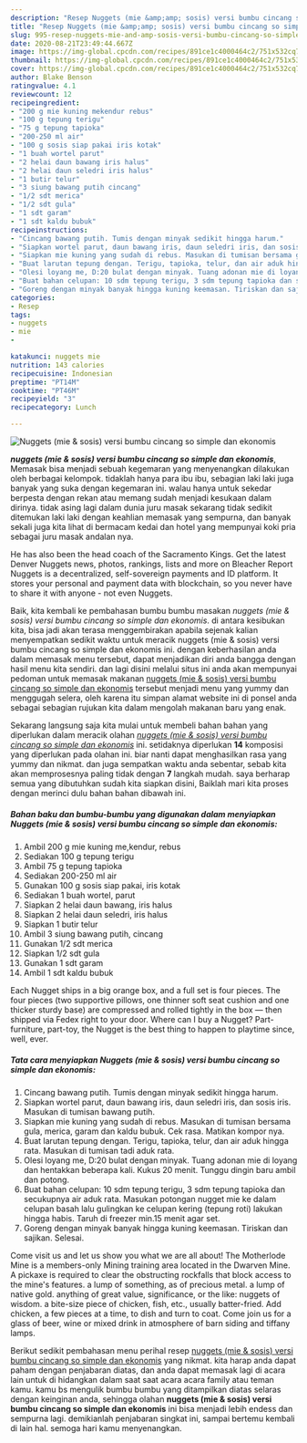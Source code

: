 ```yaml
---
description: "Resep Nuggets (mie &amp;amp; sosis) versi bumbu cincang so simple dan ekonomis Lezat"
title: "Resep Nuggets (mie &amp;amp; sosis) versi bumbu cincang so simple dan ekonomis Lezat"
slug: 995-resep-nuggets-mie-and-amp-sosis-versi-bumbu-cincang-so-simple-dan-ekonomis-lezat
date: 2020-08-21T23:49:44.667Z
image: https://img-global.cpcdn.com/recipes/891ce1c4000464c2/751x532cq70/nuggets-mie-sosis-versi-bumbu-cincang-so-simple-dan-ekonomis-foto-resep-utama.jpg
thumbnail: https://img-global.cpcdn.com/recipes/891ce1c4000464c2/751x532cq70/nuggets-mie-sosis-versi-bumbu-cincang-so-simple-dan-ekonomis-foto-resep-utama.jpg
cover: https://img-global.cpcdn.com/recipes/891ce1c4000464c2/751x532cq70/nuggets-mie-sosis-versi-bumbu-cincang-so-simple-dan-ekonomis-foto-resep-utama.jpg
author: Blake Benson
ratingvalue: 4.1
reviewcount: 12
recipeingredient:
- "200 g mie kuning mekendur rebus"
- "100 g tepung terigu"
- "75 g tepung tapioka"
- "200-250 ml air"
- "100 g sosis siap pakai iris kotak"
- "1 buah wortel parut"
- "2 helai daun bawang iris halus"
- "2 helai daun seledri iris halus"
- "1 butir telur"
- "3 siung bawang putih cincang"
- "1/2 sdt merica"
- "1/2 sdt gula"
- "1 sdt garam"
- "1 sdt kaldu bubuk"
recipeinstructions:
- "Cincang bawang putih. Tumis dengan minyak sedikit hingga harum."
- "Siapkan wortel parut, daun bawang iris, daun seledri iris, dan sosis iris. Masukan di tumisan bawang putih."
- "Siapkan mie kuning yang sudah di rebus. Masukan di tumisan bersama gula, merica, garam dan kaldu bubuk. Cek rasa. Matikan kompor nya."
- "Buat larutan tepung dengan. Terigu, tapioka, telur, dan air aduk hingga rata. Masukan di tumisan tadi aduk rata."
- "Olesi loyang me, D:20 bulat dengan minyak. Tuang adonan mie di loyang dan hentakkan beberapa kali. Kukus 20 menit. Tunggu dingin baru ambil dan potong."
- "Buat bahan celupan: 10 sdm tepung terigu, 3 sdm tepung tapioka dan secukupnya air aduk rata. Masukan potongan nugget mie ke dalam celupan basah lalu gulingkan ke celupan kering (tepung roti) lakukan hingga habis. Taruh di freezer min.15 menit agar set."
- "Goreng dengan minyak banyak hingga kuning keemasan. Tiriskan dan sajikan. Selesai."
categories:
- Resep
tags:
- nuggets
- mie
- 

katakunci: nuggets mie  
nutrition: 143 calories
recipecuisine: Indonesian
preptime: "PT14M"
cooktime: "PT46M"
recipeyield: "3"
recipecategory: Lunch

---
```



![Nuggets (mie &amp; sosis) versi bumbu cincang so simple dan ekonomis](https://img-global.cpcdn.com/recipes/891ce1c4000464c2/751x532cq70/nuggets-mie-sosis-versi-bumbu-cincang-so-simple-dan-ekonomis-foto-resep-utama.jpg)

<b><i>nuggets (mie &amp; sosis) versi bumbu cincang so simple dan ekonomis</i></b>, Memasak bisa menjadi sebuah kegemaran yang menyenangkan dilakukan oleh berbagai kelompok. tidaklah hanya para ibu ibu, sebagian laki laki juga banyak yang suka dengan kegemaran ini. walau hanya untuk sekedar berpesta dengan rekan atau memang sudah menjadi kesukaan dalam dirinya. tidak asing lagi dalam dunia juru masak sekarang tidak sedikit ditemukan laki laki dengan keahlian memasak yang sempurna, dan banyak sekali juga kita lihat di bermacam kedai dan hotel yang mempunyai koki pria sebagai juru masak andalan nya.

He has also been the head coach of the Sacramento Kings. Get the latest Denver Nuggets news, photos, rankings, lists and more on Bleacher Report Nuggets is a decentralized, self-sovereign payments and ID platform. It stores your personal and payment data with blockchain, so you never have to share it with anyone - not even Nuggets.

Baik, kita kembali ke pembahasan bumbu bumbu masakan <i>nuggets (mie &amp; sosis) versi bumbu cincang so simple dan ekonomis</i>. di antara kesibukan kita, bisa jadi akan terasa menggembirakan apabila sejenak kalian menyempatkan sedikit waktu untuk meracik nuggets (mie &amp; sosis) versi bumbu cincang so simple dan ekonomis ini. dengan keberhasilan anda dalam memasak menu tersebut, dapat menjadikan diri anda bangga dengan hasil menu kita sendiri. dan lagi disini melalui situs ini anda akan mempunyai pedoman untuk memasak makanan <u>nuggets (mie &amp; sosis) versi bumbu cincang so simple dan ekonomis</u> tersebut menjadi menu yang yummy dan menggugah selera, oleh karena itu simpan alamat website ini di ponsel anda sebagai sebagian rujukan kita dalam mengolah makanan baru yang enak.


Sekarang langsung saja kita mulai untuk membeli bahan bahan yang diperlukan dalam meracik olahan <u><i>nuggets (mie &amp; sosis) versi bumbu cincang so simple dan ekonomis</i></u> ini. setidaknya diperlukan <b>14</b> komposisi yang diperlukan pada olahan ini. biar nanti dapat menghasilkan rasa yang yummy dan nikmat. dan juga sempatkan waktu anda sebentar, sebab kita akan memprosesnya paling tidak dengan <b>7</b> langkah mudah. saya berharap semua yang dibutuhkan sudah kita siapkan disini, Baiklah mari kita proses dengan merinci dulu bahan bahan dibawah ini.

<!--inarticleads1-->

##### Bahan baku dan bumbu-bumbu yang digunakan dalam menyiapkan Nuggets (mie &amp; sosis) versi bumbu cincang so simple dan ekonomis:

1. Ambil 200 g mie kuning me,kendur, rebus
1. Sediakan 100 g tepung terigu
1. Ambil 75 g tepung tapioka
1. Sediakan 200-250 ml air
1. Gunakan 100 g sosis siap pakai, iris kotak
1. Sediakan 1 buah wortel, parut
1. Siapkan 2 helai daun bawang, iris halus
1. Siapkan 2 helai daun seledri, iris halus
1. Siapkan 1 butir telur
1. Ambil 3 siung bawang putih, cincang
1. Gunakan 1/2 sdt merica
1. Siapkan 1/2 sdt gula
1. Gunakan 1 sdt garam
1. Ambil 1 sdt kaldu bubuk


Each Nugget ships in a big orange box, and a full set is four pieces. The four pieces (two supportive pillows, one thinner soft seat cushion and one thicker sturdy base) are compressed and rolled tightly in the box — then shipped via Fedex right to your door. Where can I buy a Nugget? Part-furniture, part-toy, the Nugget is the best thing to happen to playtime since, well, ever. 

<!--inarticleads2-->

##### Tata cara menyiapkan Nuggets (mie &amp; sosis) versi bumbu cincang so simple dan ekonomis:

1. Cincang bawang putih. Tumis dengan minyak sedikit hingga harum.
1. Siapkan wortel parut, daun bawang iris, daun seledri iris, dan sosis iris. Masukan di tumisan bawang putih.
1. Siapkan mie kuning yang sudah di rebus. Masukan di tumisan bersama gula, merica, garam dan kaldu bubuk. Cek rasa. Matikan kompor nya.
1. Buat larutan tepung dengan. Terigu, tapioka, telur, dan air aduk hingga rata. Masukan di tumisan tadi aduk rata.
1. Olesi loyang me, D:20 bulat dengan minyak. Tuang adonan mie di loyang dan hentakkan beberapa kali. Kukus 20 menit. Tunggu dingin baru ambil dan potong.
1. Buat bahan celupan: 10 sdm tepung terigu, 3 sdm tepung tapioka dan secukupnya air aduk rata. Masukan potongan nugget mie ke dalam celupan basah lalu gulingkan ke celupan kering (tepung roti) lakukan hingga habis. Taruh di freezer min.15 menit agar set.
1. Goreng dengan minyak banyak hingga kuning keemasan. Tiriskan dan sajikan. Selesai.


Come visit us and let us show you what we are all about! The Motherlode Mine is a members-only Mining training area located in the Dwarven Mine. A pickaxe is required to clear the obstructing rockfalls that block access to the mine&#39;s features. a lump of something, as of precious metal. a lump of native gold. anything of great value, significance, or the like: nuggets of wisdom. a bite-size piece of chicken, fish, etc., usually batter-fried. Add chicken, a few pieces at a time, to dish and turn to coat. Come join us for a glass of beer, wine or mixed drink in atmosphere of barn siding and tiffany lamps. 

Berikut sedikit pembahasan menu perihal resep <u>nuggets (mie &amp; sosis) versi bumbu cincang so simple dan ekonomis</u> yang nikmat. kita harap anda dapat paham dengan penjabaran diatas, dan anda dapat memasak lagi di acara lain untuk di hidangkan dalam saat saat acara acara family atau teman kamu. kamu bs mengulik bumbu bumbu yang ditampilkan diatas selaras dengan keinginan anda, sehingga olahan <b>nuggets (mie &amp; sosis) versi bumbu cincang so simple dan ekonomis</b> ini bisa menjadi lebih endess dan sempurna lagi. demikianlah penjabaran singkat ini, sampai bertemu kembali di lain hal. semoga hari kamu menyenangkan.
